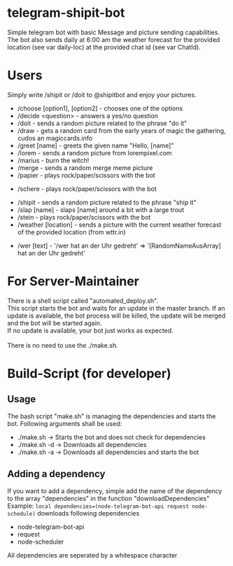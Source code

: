 # telegram-shipit-bot
Simple telegram bot with basic Message and picture sending capabilities.
The bot also sends daily at 6:00 am the weather forecast for the provided location (see var daily-loc) at the provided chat id (see var ChatId).

# Users
Simply write /shipit or /doit to @shipitbot and enjoy your pictures.
* /choose [option1], [option2] - chooses one of the options
* /decide \<question> - answers a yes/no question
* /doit - sends a random picture related to the phrase "do it"
* /draw - gets a random card from the early years of magic the gathering, cudos an magiccards.info
* /greet [name] - greets the given name "Hello, [name]" 
* /lorem - sends a random picture from lorempixel.com
* /marius - burn the witch!
* /merge - sends a random merge meme picture
* /papier - plays rock/paper/scissors with the bot
+ /schere - plays rock/paper/scissors with the bot
* /shipit - sends a random picture related to the phrase "ship it"
* /slap [name] - slaps [name] around a bit with a large trout
* /stein - plays rock/paper/scissors with the bot
* /weather [location] - sends a picture with the current weather forecast of the provided location (from wttr.in)
+ /wer [text] - '/wer hat an der Uhr gedreht' => '[RandomNameAusArray] hat an der Uhr gedreht'

# For Server-Maintainer
There is a shell script called "automated_deploy.sh".\
This script starts the bot and waits for an update in the master branch. If an update is available, the bot process will be killed, the update will be merged and the bot will be started again.\
If no update is available, your bot just works as expected.\
\
There is no need to use the ./make.sh.

# Build-Script (for developer)
## Usage
The bash script "make.sh" is managing the dependencies and starts the bot.
Following arguments shall be used:
- ./make.sh -> Starts the bot and does not check for dependencies
- ./make.sh -d -> Downloads all dependencies
- ./make.sh -a -> Downloads all dependencies and starts the bot

## Adding a dependency
If you want to add a dependency, simple add the name of the dependency to the array "dependencies" in the function "downloadDependencies"\
Example: `local dependencies=(node-telegram-bot-api request node-schedule)` downloads following dependencies
- node-telegram-bot-api
- request
- node-scheduler

All dependencies are seperated by a whitespace character
